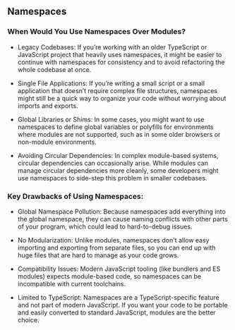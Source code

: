 ## Namespaces

### When Would You Use Namespaces Over Modules?

- Legacy Codebases: If you’re working with an older TypeScript or JavaScript project that heavily uses namespaces, it might be easier to continue with namespaces for consistency and to avoid refactoring the whole codebase at once.

- Single File Applications: If you’re writing a small script or a small application that doesn’t require complex file structures, namespaces might still be a quick way to organize your code without worrying about imports and exports.

- Global Libraries or Shims: In some cases, you might want to use namespaces to define global variables or polyfills for environments where modules are not supported, such as in some older browsers or non-module environments.

- Avoiding Circular Dependencies: In complex module-based systems, circular dependencies can occasionally arise. While modules can manage circular dependencies more cleanly, some developers might use namespaces to side-step this problem in smaller codebases.

### Key Drawbacks of Using Namespaces:

- Global Namespace Pollution: Because namespaces add everything into the global namespace, they can cause naming conflicts with other parts of your program, which could lead to hard-to-debug issues.

- No Modularization: Unlike modules, namespaces don't allow easy importing and exporting from separate files, so you can end up with huge files that are hard to manage as your code grows.

- Compatibility Issues: Modern JavaScript tooling (like bundlers and ES modules) expects module-based code, so namespaces can be incompatible with current toolchains.

- Limited to TypeScript: Namespaces are a TypeScript-specific feature and not part of modern JavaScript. If you want your code to be portable and easily converted to standard JavaScript, modules are the better choice.
